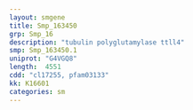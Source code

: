 ```yaml
---
layout: smgene
title: Smp_163450
grp: Smp_16
description: "tubulin polyglutamylase ttll4"
smp: Smp_163450.1
uniprot: "G4VGQ8"
length:  4551
cdd: "cl17255, pfam03133"
kk: K16601
categories: sm
---
```

